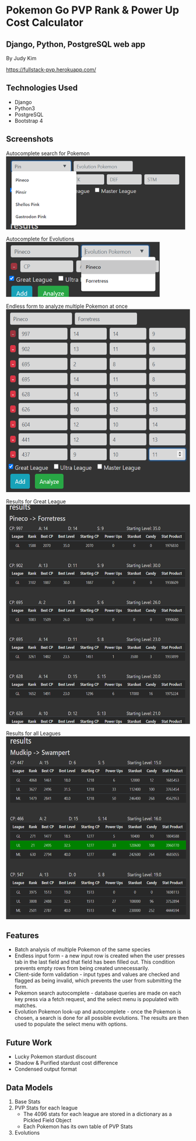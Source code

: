# Pokemon Go PVP Rank & Power Up Cost Calculator 
## Django, Python, PostgreSQL web app
By Judy Kim 

https://fullstack-pvp.herokuapp.com/

## Technologies Used
* Django
* Python3
* PostgreSQL
* Bootstrap 4

## Screenshots

Autocomplete search for Pokemon  
<img src='./images/pogo_autocomplete.png' height='200'> 

Autocomplete for Evolutions  
<img src='./images/pogo_evolution.png' height='150'> 

Endless form to analyze multiple Pokemon at once  
<img src='./images/pogo_input.png' height='500'> 

Results for Great League  
<img src='./images/pogo_results.png' height='600'> 

Results for all Leagues  
<img src='./images/pogo_results_allleagues.png' height='500'> 

## Features
* Batch analysis of multiple Pokemon of the same species
* Endless input form - a new input row is created when the user presses tab in the last field and that field has been filled out. This condition prevents empty rows from being created unnecessarily.
* Client-side form validation - input types and values are checked and flagged as being invalid, which prevents the user from submitting the form.
* Pokemon search autocomplete - database queries are made on each key press via a fetch request, and the select menu is populated with matches.
* Evolution Pokemon look-up and autocomplete - once the Pokemon is chosen, a search is done for all possible evolutions. The results are then used to populate the select menu with options.

## Future Work
* Lucky Pokemon stardust discount
* Shadow & Purified stardust cost difference
* Condensed output format

## Data Models
1. Base Stats
2. PVP Stats for each league
    * The 4096 stats for each league are stored in a dictionary as a Pickled Field Object
    * Each Pokemon has its own table of PVP Stats
3. Evolutions

